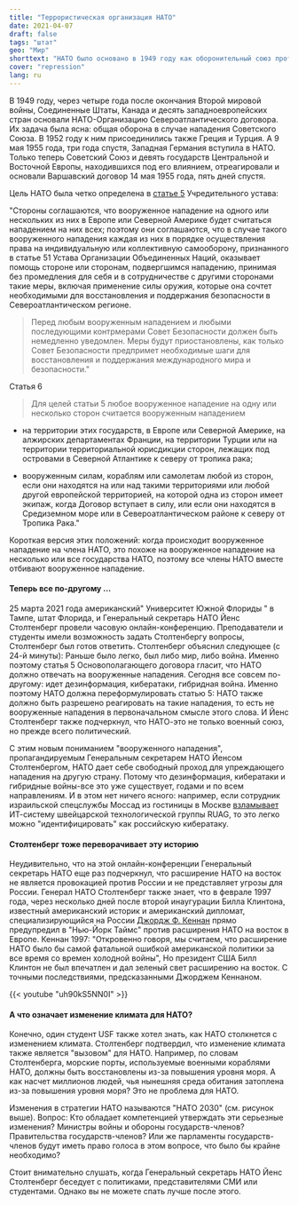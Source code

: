 ```yaml
---
title: "Террористическая организация НАТО"
date: 2021-04-07
draft: false
tags: "штат"
geo: "Мир"
shorttext: "НАТО было основано в 1949 году как оборонительный союз против Советского Союза. Теперь она хочет иметь возможность атаковать превентивно."
cover: "repression"
lang: ru
---
```


В 1949 году, через четыре года после окончания Второй мировой войны, Соединенные Штаты, Канада и десять западноевропейских стран основали НАТО-Организацию Североатлантического договора. Их задача была ясна: общая оборона в случае нападения Советского Союза. В 1952 году к ним присоединились также Греция и Турция. А 9 мая 1955 года, три года спустя, Западная Германия вступила в НАТО. Только теперь Советский Союз и девять государств Центральной и Восточной Европы, находившихся под его влиянием, отреагировали и основали Варшавский договор 14 мая 1955 года, пять дней спустя.

Цель НАТО была четко определена в [статье 5](https://www.nato.int/cps/en/natohq/official_texts_17120.htm?selectedLocale=de "Der Nordatlantikvertrag") Учредительного устава:

"Стороны соглашаются, что вооруженное нападение на одного или нескольких из них в Европе или Северной Америке будет считаться нападением на них всех; поэтому они соглашаются, что в случае такого вооруженного нападения каждая из них в порядке осуществления права на индивидуальную или коллективную самооборону, признанного в статье 51 Устава Организации Объединенных Наций, оказывает помощь стороне или сторонам, подвергшимся нападению, принимая без промедления для себя и в сотрудничестве с другими сторонами такие меры, включая применение силы оружия, которые она сочтет необходимыми для восстановления и поддержания безопасности в Североатлантическом регионе.

> Перед любым вооруженным нападением и любыми последующими контрмерами Совет Безопасности должен быть немедленно уведомлен. Меры будут приостановлены, как только Совет Безопасности предпримет необходимые шаги для восстановления и поддержания международного мира и безопасности."

Статья 6

> Для целей статьи 5 любое вооруженное нападение на одну или несколько сторон считается вооруженным нападением

- на территории этих государств, в Европе или Северной Америке, на алжирских департаментах Франции, на территории Турции или на территории территориальной юрисдикции сторон, лежащих под островами в Северной Атлантике к северу от тропика рака;

- вооруженным силам, кораблям или самолетам любой из сторон, если они находятся на или над такими территориями или любой другой европейской территорией, на которой одна из сторон имеет экипаж, когда Договор вступает в силу, или если они находятся в Средиземном море или в Североатлантическом районе к северу от Тропика Рака."

Короткая версия этих положений: когда происходит вооруженное нападение на члена НАТО, это похоже на вооруженное нападение на несколько или все государства НАТО, поэтому все члены НАТО вместе отбивают вооруженное нападение.

#### Теперь все по-другому …

25 марта 2021 года американский" Университет Южной Флориды " в Тампе, штат Флорида, и Генеральный секретарь НАТО Йенс Столтенберг провели часовую онлайн-конференцию. Преподаватели и студенты имели возможность задать Столтенбергу вопросы, Столтенберг был готов ответить. Столтенберг объяснил следующее (с 24-й минуты): Раньше было легко, был либо мир, либо война. Именно поэтому статья 5 Основополагающего договора гласит, что НАТО должно отвечать на вооруженные нападения. Сегодня все совсем по-другому: идет дезинформация, кибератаки, гибридная война. Именно поэтому НАТО должна переформулировать статью 5: НАТО также должно быть разрешено реагировать на такие нападения, то есть не вооруженные нападения в первоначальном смысле этого слова. И Йенс Столтенберг также подчеркнул, что НАТО-это не только военный союз, но прежде всего политический.

С этим новым пониманием "вооруженного нападения", пропагандируемым Генеральным секретарем НАТО Йенсом Столтенбергом, НАТО дает себе свободный проход для упреждающего нападения на другую страну. Потому что дезинформация, кибератаки и гибридные войны-все это уже существует, годами и по всем направлениям. И в этом нет ничего ясного: например, если сотрудник израильской спецслужбы Моссад из гостиницы в Москве [взламывает](https://www.aargauerzeitung.ch/schweiz/verteidigung-wie-die-ruag-warnungen-ihrer-experten-ignorierte-und-die-cybersicherheit-verschlampte-ld.2093294 "Hackerangriffe: Rüstungsbetrieb Ruag ignorierte Warnungen – Schweiz im Schwitzkasten der USA") ИТ-систему швейцарской технологической группы RUAG, то это легко можно "идентифицировать" как российскую кибератаку.

#### Столтенберг тоже переворачивает эту историю

Неудивительно, что на этой онлайн-конференции Генеральный секретарь НАТО еще раз подчеркнул, что расширение НАТО на восток не является провокацией против России и не представляет угрозы для России. Генерал НАТО Столтенберг также знает, что в феврале 1997 года, через несколько дней после второй инаугурации Билла Клинтона, известный американский историк и американский дипломат, специализирующийся на России [Джордж Ф. Кеннан](https://de.wikipedia.org/wiki/George_F._Kennan "George F. Kennan") прямо предупредил в "Нью-Йорк Таймс" против расширения НАТО на восток в Европе. Кеннан 1997: "Откровенно говоря, мы считаем, что расширение НАТО было бы самой фатальной ошибкой американской политики за все время со времен холодной войны", Но президент США Билл Клинтон не был впечатлен и дал зеленый свет расширению на восток. С точными последствиями, предсказанными Джорджем Кеннаном.

{{< youtube "uh90kS5NN0I" >}}

#### А что означает изменение климата для НАТО?

Конечно, один студент USF также хотел знать, как НАТО столкнется с изменением климата. Столтенберг подтвердил, что изменение климата также является "вызовом" для НАТО.  Например, по словам Столтенберга, морские порты, используемые военными кораблями НАТО, должны быть восстановлены из-за повышения уровня моря. А как насчет миллионов людей, чья нынешняя среда обитания затоплена из-за повышения уровня моря? Это не проблема для НАТО.

Изменения в стратегии НАТО называются "НАТО 2030" (см. рисунок выше). Вопрос: Кто обладает компетенцией утверждать эти серьезные изменения? Министры войны и обороны государств-членов? Правительства государств-членов? Или же парламенты государств-членов будут иметь право голоса в этом вопросе, что было бы крайне необходимо?

Стоит внимательно слушать, когда Генеральный секретарь НАТО Йенс Столтенберг беседует с политиками, представителями СМИ или студентами. Однако вы не можете спать лучше после этого.
